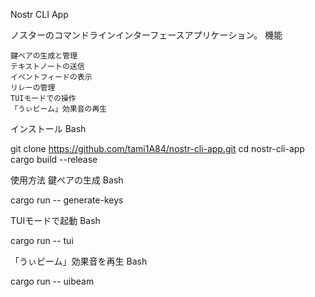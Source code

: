 Nostr CLI App

ノスターのコマンドラインインターフェースアプリケーション。
機能

    鍵ペアの生成と管理
    テキストノートの送信
    イベントフィードの表示
    リレーの管理
    TUIモードでの操作
    「うぃビーム」効果音の再生

インストール
Bash

git clone https://github.com/tami1A84/nostr-cli-app.git
cd nostr-cli-app
cargo build --release

使用方法
鍵ペアの生成
Bash

cargo run -- generate-keys

TUIモードで起動
Bash

cargo run -- tui

「うぃビーム」効果音を再生
Bash

cargo run -- uibeam
